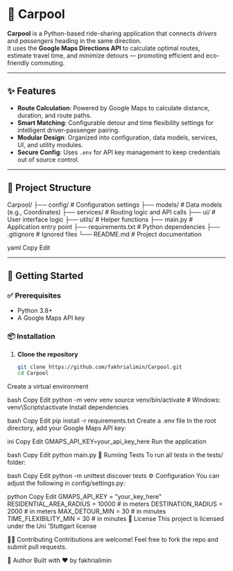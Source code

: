 # 🚗 Carpool

**Carpool** is a Python-based ride-sharing application that connects _drivers_ and _passengers_ heading in the same direction.  
It uses the **Google Maps Directions API** to calculate optimal routes, estimate travel time, and minimize detours — promoting efficient and eco-friendly commuting.

---

## ✨ Features

- **Route Calculation**: Powered by Google Maps to calculate distance, duration, and route paths.
- **Smart Matching**: Configurable detour and time flexibility settings for intelligent driver-passenger pairing.
- **Modular Design**: Organized into configuration, data models, services, UI, and utility modules.
- **Secure Config**: Uses `.env` for API key management to keep credentials out of source control.

---

## 📁 Project Structure

Carpool/
├── config/ # Configuration settings
├── models/ # Data models (e.g., Coordinates)
├── services/ # Routing logic and API calls
├── ui/ # User interface logic
├── utils/ # Helper functions
├── main.py # Application entry point
├── requirements.txt # Python dependencies
├── .gitignore # Ignored files
└── README.md # Project documentation

yaml
Copy
Edit

---

## 🚀 Getting Started

### ✅ Prerequisites

- Python 3.8+
- A Google Maps API key

### 📦 Installation

1. **Clone the repository**
   ```bash
   git clone https://github.com/fakhrialimin/Carpool.git
   cd Carpool
Create a virtual environment

bash
Copy
Edit
python -m venv venv
source venv/bin/activate  # Windows: venv\Scripts\activate
Install dependencies

bash
Copy
Edit
pip install -r requirements.txt
Create a .env file
In the root directory, add your Google Maps API key:

ini
Copy
Edit
GMAPS_API_KEY=your_api_key_here
Run the application

bash
Copy
Edit
python main.py
🧪 Running Tests
To run all tests in the tests/ folder:

bash
Copy
Edit
python -m unittest discover tests
⚙️ Configuration
You can adjust the following in config/settings.py:

python
Copy
Edit
GMAPS_API_KEY = "your_key_here"
RESIDENTIAL_AREA_RADIUS = 10000       # in meters
DESTINATION_RADIUS = 2000             # in meters
MAX_DETOUR_MIN = 30                   # in minutes
TIME_FLEXIBILITY_MIN = 30             # in minutes
📄 License
This project is licensed under the Uni 'Stuttgart license

🙋‍♂️ Contributing
Contributions are welcome! Feel free to fork the repo and submit pull requests.

🧠 Author
Built with ❤️ by fakhrialimin
